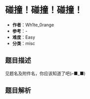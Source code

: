 # 碰撞！碰撞！碰撞！

- **作者**：Wh1te_0range
- **参考**：-
- **难度**：Easy
- **分类**：misc

## 题目描述

见题名及附件名，你应该知道了吧(⌐■_■)

## 题目解析

